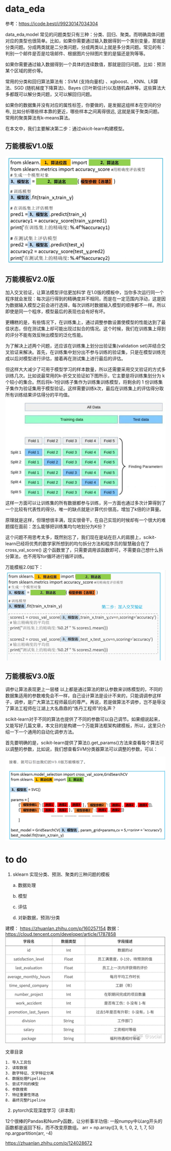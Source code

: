 # data_eda
参考：https://icode.best/i/99230147034304

data_eda,model
常见的问题类型只有三种：分类、回归、聚类。而明确具体问题对应的类型也很简单。比如，如果你需要通过输入数据得到一个类别变量，那就是分类问题。分成两类就是二分类问题，分成两类以上就是多分类问题。常见的有：判别一个邮件是否是垃圾邮件、根据图片分辩图片里的是猫还是狗等等。

如果你需要通过输入数据得到一个具体的连续数值，那就是回归问题。比如：预测某个区域的房价等。

常用的分类和回归算法算法有：SVM (支持向量机) 、xgboost、, KNN、LR算法、SGD (随机梯度下降算法)、Bayes (贝叶斯估计)以及随机森林等。这些算法大多都既可以解分类问题，又可以解回归问题。

如果你的数据集并没有对应的属性标签，你要做的，是发掘这组样本在空间的分布, 比如分析哪些样本靠的更近，哪些样本之间离得很远, 这就是属于聚类问题。常用的聚类算法有k-means算法。

在本文中，我们主要解决第二步：通过skicit-learn构建模型。
## 万能模板V1.0版
![节点](./pic/Snipaste_2022-07-16_22-41-43.png)

## 万能模板V2.0版

加入交叉验证，让算法模型评估更加科学
在1.0版的模板中，当你多次运行同一个程序就会发现：每次运行得到的精确度并不相同，而是在一定范围内浮动，这是因为数据输入模型之前会进行选择，每次训练时数据输入模型的顺序都不一样。所以即使是同一个程序，模型最后的表现也会有好有坏。

更糟糕的是，有些情况下，在训练集上，通过调整参数设置使模型的性能达到了最佳状态，但在测试集上却可能出现过拟合的情况。这个时候，我们在训练集上得到的评分不能有效反映出模型的泛化性能。

为了解决上述两个问题，还应该在训练集上划分出验证集(validation set)并结合交叉验证来解决。首先，在训练集中划分出不参与训练的验证集，只是在模型训练完成以后对模型进行评估，接着再在测试集上进行最后的评估。

但这样大大减少了可用于模型学习的样本数量，所以还需要采用交叉验证的方式多训练几次。比如说最常用的k-折交叉验证如下图所示，它主要是将训练集划分为 k 个较小的集合。然后将k-1份训练子集作为训练集训练模型，将剩余的 1 份训练集子集作为验证集用于模型验证。这样需要训练k次，最后在训练集上的评估得分取所有训练结果评估得分的平均值。
![节点](./pic/cross_dev.png)
这样一方面可以让训练集的所有数据都参与训练，另一方面也通过多次计算得到了一个比较有代表性的得分。唯一的缺点就是计算代价很高，增加了k倍的计算量。

原理就是这样，但理想很丰满，现实很骨干。在自己实现的时候却有一个很大的难题摆在面前：怎么能够把训练集均匀地划分为K份？
 
这个问题不用思考太多，既然别忘了，我们现在是站在巨人的肩膀上，scikit-learn已经将优秀的数学家所想到的均匀拆分方法和程序员的智慧融合在了cross_val_score() 这个函数里了，只需要调用该函数即可，不需要自己想什么拆分算法，也不用写for循环进行循环训练。

万能模板2.0如下：
![节点](./pic/v2.png)


## 万能模板V3.0版
调参让算法表现更上一层楼
以上都是通过算法的默认参数来训练模型的，不同的数据集适用的参数难免会不一样，自己设计算法是设计不来的，只能调调参这样子，调参，是广大算法工程师最后的尊严。再说，若是做算法不调参，岂不是辱没了算法工程师在江湖上大名鼎鼎的“炼丹工程师”的名声？

scikit-learn对于不同的算法也提供了不同的参数可以自己调节。如果细说起来，又能写好几篇文章，本文目的是构建一个万能算法框架构建模板，所以，这里只介绍一下一个通用的自动化调参方法。

首先要明确的是，scikit-learn提供了算法().get_params()方法来查看每个算法可以调整的参数，比如说，我们想查看SVM分类器算法可以调整的参数，可以：

![节点](./pic/v3.png)

# to do
1. sklearn 实现分类、预测、聚类的三种问题的模板

    a. 数据处理

    b. 模型

    c. 评估

    d. 对新数据，预测/分类

建模：
https://zhuanlan.zhihu.com/p/160257154
数据：
https://cloud.tencent.com/developer/article/1787858
![节点](./pic/employee_satifyied_eng_to_chi.jpg)

文章目录

    1. 导入工具包
    2. 读取数据
    3. 数字特征、文字特征分离
    4. 数据处理Pipeline
    5. 尝试不同的模型
    6. 参数搜索
    7. 特征重要性筛选
    8. 最终完整Pipeline

2. pytorch实现深度学习（非本周）

​12个很棒的Pandas和NumPy函数，让分析事半功倍:
一般numpy中以arg开头的函数都是返回下标，而不改变原数组。
arr = np.array([3, 9, 1, 0, 2, 1, 7, 5])
np.argpartition(arr, -4)

https://zhuanlan.zhihu.com/p/124028672